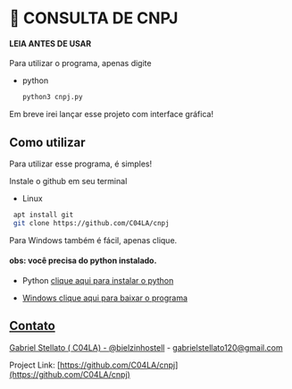 
# 🔎 CONSULTA DE CNPJ
#### LEIA ANTES DE USAR 

Para utilizar o programa, apenas digite 
* python
  ```sh
  python3 cnpj.py 

  ```

Em breve irei lançar esse projeto com interface gráfica!

## Como utilizar
Para utilizar esse programa, é simples! 

Instale o github em seu terminal

* Linux 
 ```sh
  apt install git
  git clone https://github.com/C04LA/cnpj

  ```
  
Para Windows também é fácil, apenas clique. 
#### obs: você precisa do python instalado. 

   
* Python 
<a href="https://www.python.org/downloads/"> clique aqui para instalar o python
 
* Windows
 <a href="https://github.com/C04LA/cnpj/archive/refs/heads/main.zip" > clique aqui para baixar o programa
## Contato

Gabriel Stellato ( C04LA)  - [@bielzinhostell](https://twitter.com/bielzinhostell) - gabrielstellato120@gmail.com

Project Link: [https://github.com/C04LA/cnpj](https://github.com/C04LA/cnpj)
